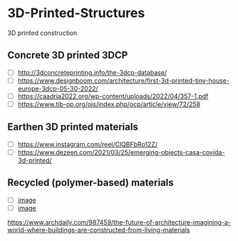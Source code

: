 # 3D-Printed-Structures
3D printed construction

## Concrete 3D printed 3DCP

 - [ ] http://3dconcreteprinting.info/the-3dcp-database/
 - [ ] https://www.designboom.com/architecture/first-3d-printed-tiny-house-europe-3dcp-05-30-2022/
 - [ ] https://caadria2022.org/wp-content/uploads/2022/04/357-1.pdf
 - [ ] https://www.tib-op.org/ojs/index.php/ocp/article/view/72/258

## Earthen 3D printed materials

 - [ ] https://www.instagram.com/reel/ClQBFbRo12Z/
 - [ ] https://www.dezeen.com/2021/03/25/emerging-objects-casa-covida-3d-printed/

## Recycled (polymer-based) materials
 - [ ] [image](https://user-images.githubusercontent.com/146181/140856354-a1bfa48e-c34f-4793-97a9-1d8aa0b484b4.gif)
 - [ ] [image](https://user-images.githubusercontent.com/146181/140858094-5ebf43fd-9264-49c0-b58a-e690f6089597.gif)
 
 https://www.archdaily.com/987459/the-future-of-architecture-imagining-a-world-where-buildings-are-constructed-from-living-materials
